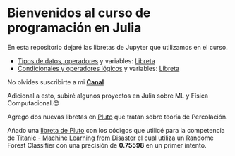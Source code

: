# Bienvenidos al curso de programación en Julia

En esta repositorio dejaré las libretas de Jupyter que utilizamos en el curso.

- [Tipos de datos, operadores](https://www.youtube.com/watch?v=nWhKcPbJUoM&t=181s) y variables: [Libreta](https://github.com/VikSanz/curso_julia_espanol/blob/main/tipos_datos_y_operadores.ipynb)
- [Condicionales y operadores lógicos](https://www.youtube.com/watch?v=bDF7R2G2neQ&t=142s) y variables: [Libreta](https://github.com/VikSanz/curso_julia_espanol/blob/main/condicionales.ipynb)

No olvides suscribirte a mi **[Canal](https://www.youtube.com/channel/UCysMbdMKB0HWV2eXwX1keAQ)**

Adicional a esto, subiré algunos proyectos en Julia sobre ML y Física Computacional.😊

Agrego dos nuevas libretas en [Pluto](https://github.com/fonsp/Pluto.jl) que tratan sobre teoría de Percolación.

Añado una [libreta de Pluto](https://github.com/VikSanz/proyectos_julia/blob/main/sobre_percolacion.jl) con los códigos que utilicé para la competencia de [Titanic - Machine Learning from Disaster](https://www.kaggle.com/c/titanic/overview) el cual utiliza un Randome Forest Classifier con una precisión de <b>0.75598</b> en un primer intento.
